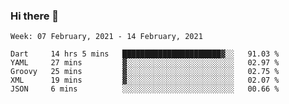 ### Hi there 👋

<!--
**devcat37/devcat37** is a ✨ _special_ ✨ repository because its `README.md` (this file) appears on your GitHub profile.

Here are some ideas to get you started:

- 🔭 I’m currently working on ...
- 🌱 I’m currently learning ...
- 👯 I’m looking to collaborate on ...
- 🤔 I’m looking for help with ...
- 💬 Ask me about ...
- 📫 How to reach me: ...
- 😄 Pronouns: ...
- ⚡ Fun fact: ...
-->

<!--START_SECTION:waka-->
```text
Week: 07 February, 2021 - 14 February, 2021

Dart     14 hrs 5 mins   ██████████████████████▓░░   91.03 % 
YAML     27 mins         ▓░░░░░░░░░░░░░░░░░░░░░░░░   02.97 % 
Groovy   25 mins         ▓░░░░░░░░░░░░░░░░░░░░░░░░   02.75 % 
XML      19 mins         ▓░░░░░░░░░░░░░░░░░░░░░░░░   02.07 % 
JSON     6 mins          ░░░░░░░░░░░░░░░░░░░░░░░░░   00.66 % 
```
<!--END_SECTION:waka-->
